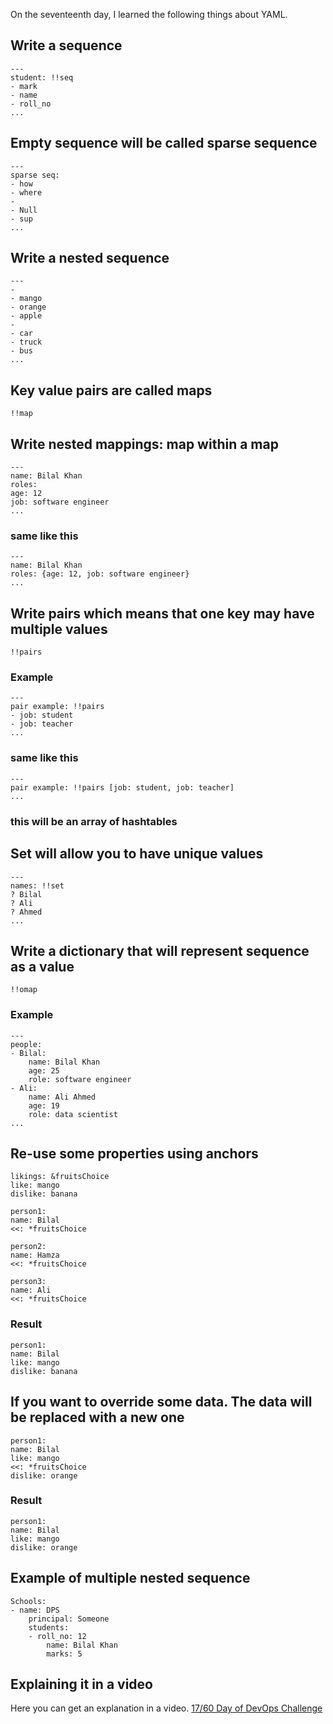 On the seventeenth day, I learned the following things about YAML.

## Write a sequence

    ---
    student: !!seq
    - mark
    - name
    - roll_no
    ...

## Empty sequence will be called sparse sequence

    ---
    sparse seq:
    - how
    - where
    - 
    - Null
    - sup
    ...

## Write a nested sequence

    ---
    -
    - mango
    - orange
    - apple
    - 
    - car
    - truck
    - bus
    ...

## Key value pairs are called maps
    !!map

## Write nested mappings: map within a map
    
    ---
    name: Bilal Khan
    roles:
    age: 12
    job: software engineer
    ...

### **same like this**

    ---
    name: Bilal Khan
    roles: {age: 12, job: software engineer}
    ...

## Write pairs which means that one key may have multiple values

    !!pairs

### **Example**

    ---
    pair example: !!pairs
    - job: student
    - job: teacher
    ...

### **same like this**

    ---
    pair example: !!pairs [job: student, job: teacher]
    ...

### **this will be an array of hashtables**

## Set will allow you to have unique values

    ---
    names: !!set
    ? Bilal
    ? Ali
    ? Ahmed
    ...

## Write a dictionary that will represent sequence as a value

    !!omap

### **Example**

    ---
    people:
    - Bilal:
        name: Bilal Khan
        age: 25
        role: software engineer
    - Ali:
        name: Ali Ahmed
        age: 19
        role: data scientist
    ...

## Re-use some properties using anchors

    likings: &fruitsChoice
    like: mango
    dislike: banana

    person1:
    name: Bilal
    <<: *fruitsChoice

    person2:
    name: Hamza
    <<: *fruitsChoice

    person3:
    name: Ali
    <<: *fruitsChoice

### **Result**

    person1:
    name: Bilal
    like: mango
    dislike: banana

## If you want to override some data. The data will be replaced with a new one

    person1:
    name: Bilal
    like: mango
    <<: *fruitsChoice
    dislike: orange

### **Result**

    person1:
    name: Bilal
    like: mango
    dislike: orange

## Example of multiple nested sequence

    Schools:
    - name: DPS
        principal: Someone
        students:
        - roll_no: 12
            name: Bilal Khan
            marks: 5

## **Explaining it in a video**

Here you can get an explanation in a video. [17/60 Day of DevOps Challenge]()